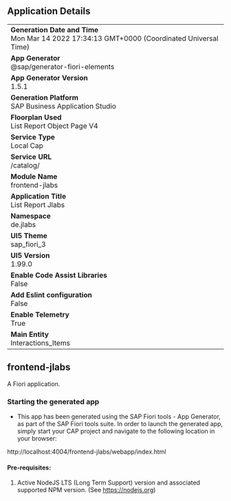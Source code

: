 ## Application Details
|               |
| ------------- |
|**Generation Date and Time**<br>Mon Mar 14 2022 17:34:13 GMT+0000 (Coordinated Universal Time)|
|**App Generator**<br>@sap/generator-fiori-elements|
|**App Generator Version**<br>1.5.1|
|**Generation Platform**<br>SAP Business Application Studio|
|**Floorplan Used**<br>List Report Object Page V4|
|**Service Type**<br>Local Cap|
|**Service URL**<br>/catalog/
|**Module Name**<br>frontend-jlabs|
|**Application Title**<br>List Report Jlabs|
|**Namespace**<br>de.jlabs|
|**UI5 Theme**<br>sap_fiori_3|
|**UI5 Version**<br>1.99.0|
|**Enable Code Assist Libraries**<br>False|
|**Add Eslint configuration**<br>False|
|**Enable Telemetry**<br>True|
|**Main Entity**<br>Interactions_Items|

## frontend-jlabs

A Fiori application.

### Starting the generated app

-   This app has been generated using the SAP Fiori tools - App Generator, as part of the SAP Fiori tools suite.  In order to launch the generated app, simply start your CAP project and navigate to the following location in your browser:

http://localhost:4004/frontend-jlabs/webapp/index.html

#### Pre-requisites:

1. Active NodeJS LTS (Long Term Support) version and associated supported NPM version.  (See https://nodejs.org)


